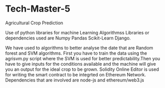 # Tech-Master-5
Agricultural Crop Prediction

Use of python libraries for machine Learning Algorithmss
Libraries or dependencies used are 
Numpy
Pandas
Scikit-Learn
Django.

We have used to algorithms to better analyse the date that are Random forest and SVM algorithms.
First you have to train the data using the agrisvm.py script where the SVM is used for better predictability.Then you have to give inputs for the conditions available and the machine will give you an output for the ideal crop to be grown.
Solidity Online Editor is used for writing the smart contract to be integrted on Ethereum Network. Dependencies that are involved are node-js and ethereum/web3.js


